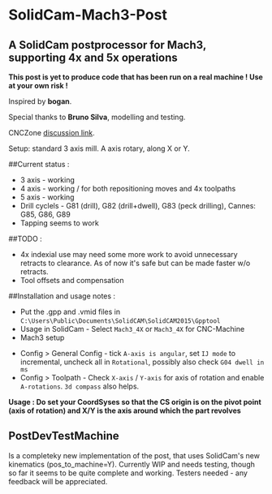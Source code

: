 # SolidCam-Mach3-Post
## A SolidCam postprocessor for Mach3, supporting 4x and 5x operations

**This post is yet to produce code that has been run on a real machine ! Use at your own risk !**

Inspired by **bogan**.

Special thanks to **Bruno Silva**, modelling and testing.

CNCZone [discussion link](http://www.cnczone.com/forums/solidcam/255556-cnc.html).


Setup: standard 3 axis mill. A axis rotary, along X or Y.

##Current status :
 - 3 axis - working
 - 4 axis - working / for both repositioning moves and 4x toolpaths
 - 5 axis - working
 - Drill cyclels - G81 (drill), G82 (drill+dwell), G83 (peck drilling), Cannes: G85, G86, G89 
 - Tapping seems to work
 
##TODO :
 - 4x indexial use may need some more work to avoid unnecessary retracts to clearance. As of now it's safe but can be made faster w/o retracts.
 - Tool offsets and compensation

##Installation and usage notes :
 - Put the .gpp and .vmid files in `C:\Users\Public\Documents\SolidCAM\SolidCAM2015\Gpptool`
 - Usage in SolidCam - Select `Mach3_4X` or `Mach3_4X` for CNC-Machine
 - Mach3 setup
  * Config > General Config - tick `A-axis is angular`, set `IJ mode` to incremental, uncheck all in `Rotational`, possibly also check `G04 dwell in ms`
  * Config > Toolpath - Check `X-axis` / `Y-axis` for axis of rotation and enable `A-rotations`. `3d compass` also helps.

**Usage : Do set your CoordSyses so that the CS origin is **on** the pivot point (axis of rotation) and X/Y is the axis around which the part revolves**

## PostDevTestMachine
Is a completeky new implementation of the post, that uses SolidCam's new kinematics (pos_to_machine=Y). Currently WIP and needs testing, though so far it seems to be quite complete and working.
Testers needed - any feedback will be appreciated.